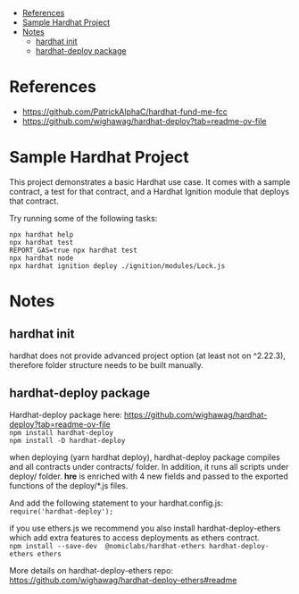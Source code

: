- [References](#references)
- [Sample Hardhat Project](#sample-hardhat-project)
- [Notes](#notes)
  - [hardhat init](#hardhat-init)
  - [hardhat-deploy package](#hardhat-deploy-package)

# References
- https://github.com/PatrickAlphaC/hardhat-fund-me-fcc
- https://github.com/wighawag/hardhat-deploy?tab=readme-ov-file  

# Sample Hardhat Project

This project demonstrates a basic Hardhat use case. It comes with a sample contract, a test for that contract, and a Hardhat Ignition module that deploys that contract.

Try running some of the following tasks:

```shell
npx hardhat help
npx hardhat test
REPORT_GAS=true npx hardhat test
npx hardhat node
npx hardhat ignition deploy ./ignition/modules/Lock.js
```

# Notes
## hardhat init
hardhat does not provide advanced project option (at least not on ^2.22.3), therefore folder structure needs to be built manually.

## hardhat-deploy package
Hardhat-deploy package here: https://github.com/wighawag/hardhat-deploy?tab=readme-ov-file  
`npm install hardhat-deploy`  
`npm install -D hardhat-deploy`

when deploying (yarn hardhat deploy), hardhat-deploy package compiles and all contracts under contracts/ folder.
In addition, it runs all scripts under deploy/ folder.
**hre** is enriched with 4 new fields and passed to the exported functions of the deploy/*.js files.

And add the following statement to your hardhat.config.js:  
`require('hardhat-deploy');`

if you use ethers.js we recommend you also install hardhat-deploy-ethers which add extra features to access deployments as ethers contract.  
`npm install --save-dev  @nomiclabs/hardhat-ethers hardhat-deploy-ethers ethers`

More details on hardhat-deploy-ethers repo: https://github.com/wighawag/hardhat-deploy-ethers#readme